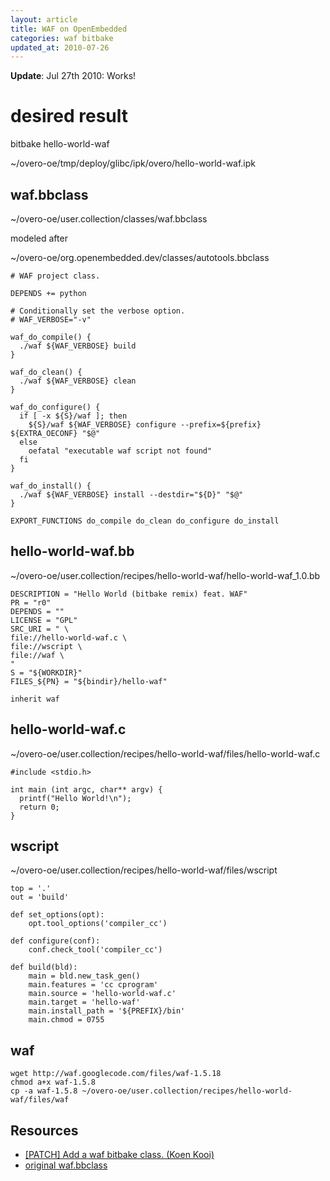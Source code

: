 ```yaml
---
layout: article
title: WAF on OpenEmbedded
categories: waf bitbake
updated_at: 2010-07-26
---
```


**Update**: Jul 27th 2010: Works!

desired result
==============

bitbake hello-world-waf

~/overo-oe/tmp/deploy/glibc/ipk/overo/hello-world-waf.ipk

waf.bbclass
-----------

~/overo-oe/user.collection/classes/waf.bbclass

modeled after

~/overo-oe/org.openembedded.dev/classes/autotools.bbclass

    # WAF project class.

    DEPENDS += python

    # Conditionally set the verbose option.
    # WAF_VERBOSE="-v"

    waf_do_compile() {
      ./waf ${WAF_VERBOSE} build 
    }

    waf_do_clean() {
      ./waf ${WAF_VERBOSE} clean
    }

    waf_do_configure() {
      if [ -x ${S}/waf ]; then
        ${S}/waf ${WAF_VERBOSE} configure --prefix=${prefix} ${EXTRA_OECONF} "$@"
      else
        oefatal "executable waf script not found"
      fi
    }

    waf_do_install() {
      ./waf ${WAF_VERBOSE} install --destdir="${D}" "$@"
    }

    EXPORT_FUNCTIONS do_compile do_clean do_configure do_install 

hello-world-waf.bb
----------

~/overo-oe/user.collection/recipes/hello-world-waf/hello-world-waf_1.0.bb

    DESCRIPTION = "Hello World (bitbake remix) feat. WAF"
    PR = "r0"
    DEPENDS = ""
    LICENSE = "GPL"
    SRC_URI = " \
    file://hello-world-waf.c \
    file://wscript \
    file://waf \
    "
    S = "${WORKDIR}"
    FILES_${PN} = "${bindir}/hello-waf"
    
    inherit waf


hello-world-waf.c 
-------------

~/overo-oe/user.collection/recipes/hello-world-waf/files/hello-world-waf.c

    #include <stdio.h>

    int main (int argc, char** argv) {
      printf("Hello World!\n");
      return 0;
    }


wscript 
-------

~/overo-oe/user.collection/recipes/hello-world-waf/files/wscript

    top = '.'
    out = 'build'

    def set_options(opt):
        opt.tool_options('compiler_cc')
      
    def configure(conf):
        conf.check_tool('compiler_cc')

    def build(bld):
        main = bld.new_task_gen()
        main.features = 'cc cprogram'
        main.source = 'hello-world-waf.c'
        main.target = 'hello-waf'
        main.install_path = '${PREFIX}/bin'
        main.chmod = 0755

waf
---

    wget http://waf.googlecode.com/files/waf-1.5.18
    chmod a+x waf-1.5.8
    cp -a waf-1.5.8 ~/overo-oe/user.collection/recipes/hello-world-waf/files/waf


Resources
---------

  * [[PATCH] Add a waf bitbake class. (Koen Kooi)](http://www.mail-archive.com/openembedded-devel@lists.openembedded.org/msg07304.html)
  * [original waf.bbclass](http://www.mail-archive.com/openembedded-devel@lists.openembedded.org/msg07304/waf.bbclass)
